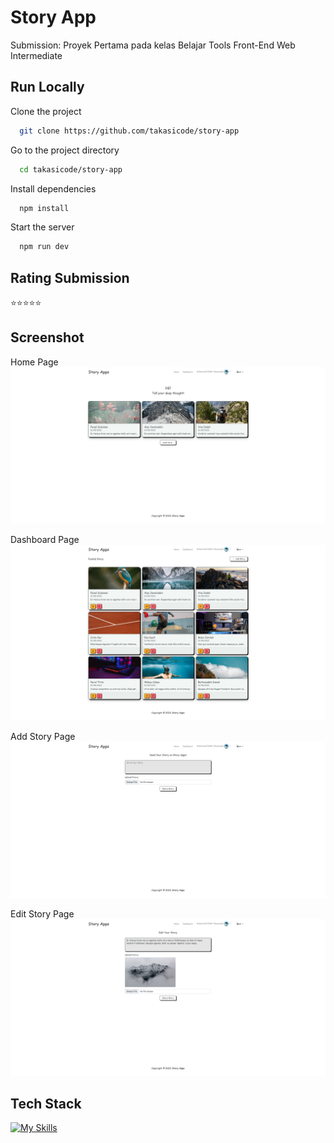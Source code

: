 # Story App
Submission: Proyek Pertama pada kelas Belajar Tools Front-End Web Intermediate

## Run Locally
Clone the project
```bash
  git clone https://github.com/takasicode/story-app
```

Go to the project directory
```bash
  cd takasicode/story-app
```

Install dependencies

```bash
  npm install
```

Start the server

```bash
  npm run dev
```

## Rating Submission
⭐⭐⭐⭐⭐

## Screenshot
Home Page
![App Screenshot](./src/public/images/screenshot/screencapture-home.png)

Dashboard Page
![App Screenshot](./src/public/images/screenshot/screencapture-dashboard.png)

Add Story Page
![App Screenshot](./src/public/images/screenshot/screencapture-add_story.png)

Edit Story Page
![App Screenshot](./src/public/images/screenshot/screencapture-edit_story.png)

## Tech Stack
[![My Skills](https://skillicons.dev/icons?i=html,sass,lit,js,nodejs,npm,webpack)](https://github.com/takasicode/story-app)
